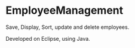 # EmployeeManagement

Save, Display, Sort, update and delete employees.

Developed on Eclipse, using Java. 
